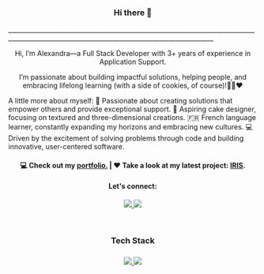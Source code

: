 <h3 align="center"> Hi there 👋</h3>
_______________________________________________________________________________________________________________________________________________

<p align="center">
Hi, I’m Alexandra—a Full Stack Developer with 3+ years of experience in Application Support.</p>


<p align="center">
I’m passionate about building impactful solutions, helping people, and embracing lifelong learning (with a side of cookies, of course)!🚀🍪❤️
</p>

A little more about myself:
🌱 Passionate about creating solutions that empower others and provide exceptional support.
🧁 Aspiring cake designer, focusing on textured and three-dimensional creations.
🇫🇷 French language learner, constantly expanding my horizons and embracing new cultures.
💻 Driven by the excitement of solving problems through code and building innovative, user-centered software.

<h4 align="center">
💻 Check out my <a href="https://alexandralionga.dev">portfolio.</a> | ❤️ Take a look at my latest project: <a href="https://github.com/alexandra-lionga/iris">IRIS</a>.
</h4>

<h4 align="center">
Let's connect:
</h4>
<p align="center">
  <a href="https://www.linkedin.com/in/alexandralionga">
    <img src="https://skillicons.dev/icons?i=linkedin" />
  </a>
  <a href="mailto:alexandrajoselia@gmail.com">
    <img src="https://skillicons.dev/icons?i=gmail" />
  </a>
</p>

<br/>
<h3 align="center">
Tech Stack
</h3>

<h3 align="center">
<p align="center">
  <a href="https://alexandralionga.dev">
    <img src="https://skillicons.dev/icons?i=html,css,sass,js,py,anaconda,nodejs,mysql,nodejs" />
     <img src="https://skillicons.dev/icons?i=express,react,git,github,postman,linux,pycharm,selenium,vscode" />
  </a>
</p>
</h3>
